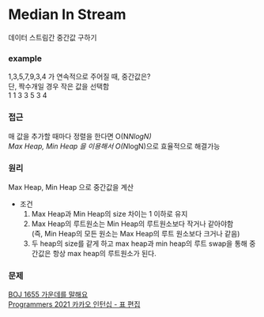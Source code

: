 # Median In Stream
데이터 스트림간 중간값 구하기

### example
1,3,5,7,9,3,4 가 연속적으로 주어질 때, 중간값은?<br>
단, 짝수개일 경우 작은 값을 선택함<br>
1 1 3 3 5 3 4<br>

### 접근
매 값을 추가할 때마다 정렬을 한다면 O(N*NlogN)<br>
Max Heap, Min Heap 을 이용해서 O(N*logN)으로 효율적으로 해결가능<br>

### 원리
Max Heap, Min Heap 으로 중간값을 계산
- 조건
    1. Max Heap과 Min Heap의 size 차이는 1 이하로 유지
    2. Max Heap의 루트원소는 Min Heap의 루트원소보다 작거나 같아야함<br>(즉, Min Heap의 모든 원소는 Max Heap의 루트 원소보다 크거나 같음)
    3. 두 heap의 size를 같게 하고 max heap과 min heap의 루트 swap을 통해 중간값은 항상 max heap의 루트원소가 된다. 


### 문제
<a href="https://www.acmicpc.net/problem/1655" target="_blank">BOJ 1655 가운데를 말해요</a><br>
<a href="https://programmers.co.kr/learn/courses/30/lessons/81303" target="_blank">Programmers 2021 카카오 인턴십 - 표 편집</a><br>